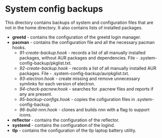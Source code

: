 # System config backups

This directory contains backups of system and configuration files that are not
in the home directory. It also contains lists of installed packages.

- **greetd** - contains the configuration of the greetd login manager.
- **pacman** - contains the configuration file and all the necessary pacman hooks.
  - *91-create-backup.hook* - records a list of all manually installed packages,
    without AUR packages and dependencies. File - .system-config-backup/pkglist.txt.
  - *92-create-backup.hook* - records a list of all manually installed AUR packages.
    File - .system-config-backup/aurpkglist.txt.
  - *93-electron.hook* - create missing and remove unnecessary symlinks for each
    version of electron.
  - *94-check-pacnew.hook* - searches for .pacnew files and reports if any are
    present.
  - *95-backup-configs.hook* - copies the cofiguration files in .system-config-backup.
  - *96-build-nnn.hook* - clones and builds nnn with a flag to support icons.
- **reflector** - contains the configuration of the reflector.
- **systemd** - contains the configuration of the logind.
- **tlp** - contains the configuration of the tlp laptop battery utility.
